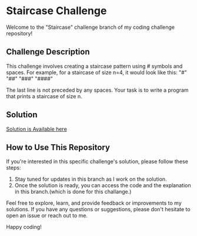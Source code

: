 # Staircase Challenge

Welcome to the "Staircase" challenge branch of my coding challenge repository!

## Challenge Description

This challenge involves creating a staircase pattern using # symbols and spaces. For example, for a staircase of size n=4, it would look like this:
   "#"
  "##"
 "###"
"####"

The last line is not preceded by any spaces. Your task is to write a program that prints a staircase of size n.

## Solution

[Solution is Available here ](https://github.com/ZabihullahNooriWardak/Coding-challenges/commit/18dc935f83e4db35cf30773147530cefa34bcaff)

## How to Use This Repository

If you're interested in this specific challenge's solution, please follow these steps:

1. Stay tuned for updates in this branch as I work on the solution.
2. Once the solution is ready, you can access the code and the explanation in this branch.(which is done for this challange.)


Feel free to explore, learn, and provide feedback or improvements to my solutions. If you have any questions or suggestions, please don't hesitate to open an issue or reach out to me.

Happy coding!

